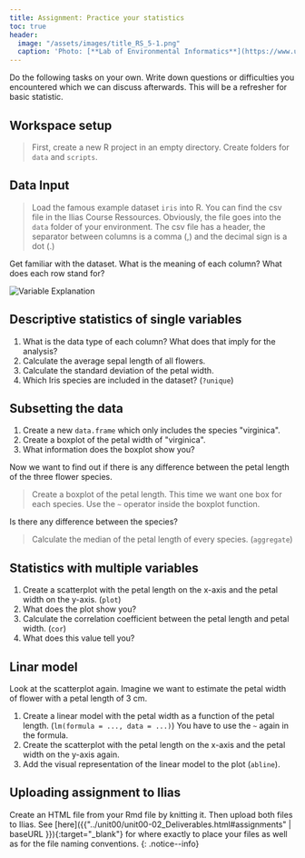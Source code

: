 ```yaml
---
title: Assignment: Practice your statistics
toc: true
header:
  image: "/assets/images/title_RS_5-1.png"
  caption: 'Photo: [**Lab of Environmental Informatics**](https://www.uni-marburg.de/en/fb19/disciplines/physisch/environmentalinformatics){:target="_blank"}'
--- 
```


Do the following tasks on your own. Write down questions or difficulties you encountered which we can discuss afterwards.
This will be a refresher for basic statistic.

## Workspace setup

> First, create a new R project in an empty directory. Create folders for `data` and `scripts`.

## Data Input


> Load the famous example dataset `iris` into R. You can find the csv file in the Ilias Course Ressources. Obviously, the file goes into the `data` folder of your environment. The csv file has a header, the separator between columns is a comma (,) and the decimal sign is a dot (.)


Get familiar with the dataset. What is the meaning of each column? What does each row stand for?

![Variable Explanation](https://ars.els-cdn.com/content/image/3-s2.0-B9780128147610000034-f03-01-9780128147610.jpg)



## Descriptive statistics of single variables

1. What is the data type of each column? What does that imply for the analysis?
1. Calculate the average sepal length of all flowers.
1. Calculate the standard deviation of the petal width.
1. Which Iris species are included in the dataset? (`?unique`)


## Subsetting the data

1. Create a new `data.frame` which only includes the species "virginica".
1. Create a boxplot of the petal width of "virginica".
1. What information does the boxplot show you?

Now we want to find out if there is any difference between the petal length of the three flower species.

> Create a boxplot of the petal length. This time we want one box for each species. Use the `~` operator inside the boxplot function.

Is there any difference between the species?

> Calculate the median of the petal length of every species. (`aggregate`)

## Statistics with multiple variables

1. Create a scatterplot with the petal length on the x-axis and the petal width on the y-axis. (`plot`)
1. What does the plot show you?
1. Calculate the correlation coefficient between the petal length and petal width. (`cor`)
1. What does this value tell you?

## Linar model

Look at the scatterplot again. Imagine we want to estimate the petal width of flower with a petal length of 3 cm.

1. Create a linear model with the petal width as a function of the petal length. (`lm(formula = ..., data = ...)`) You have to use the `~` again in the formula.
1. Create the scatterplot with the petal length on the x-axis and the petal width on the y-axis again.
1. Add the visual representation of the linear model to the plot (`abline`).

## Uploading assignment to Ilias
Create an HTML file from your Rmd file by knitting it. Then upload both files to Ilias. 
See [here]({{"../unit00/unit00-02_Deliverables.html#assignments" | baseURL }}){:target="_blank"} for where exactly to place your files as well as for the file naming conventions.
{: .notice--info}















 





